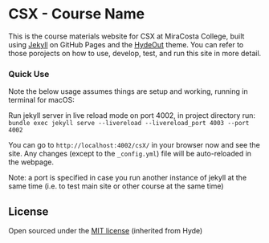 # CSX - Course Name

This is the course materials website for CSX at MiraCosta College, built using [Jekyll](http://jekyllrb.com/) on GitHub Pages and the [HydeOut](https://github.com/fongandrew/hydeout) theme. You can refer to those porojects on how to use, develop, test, and run this site in more detail.

### Quick Use

Note the below usage assumes things are setup and working, running in terminal for macOS:

Run jekyll server in live reload mode on port 4002, in project directory run:
`bundle exec jekyll serve --livereload --livereload_port 4003 --port 4002`

You can go to `http://localhost:4002/csX/` in your browser now and see the site. Any changes (except to the `_config.yml`) file will be auto-reloaded in the webpage.

Note: a port is specified in case you run another instance of jekyll at the same time (i.e. to test main site or other course at the same time)

## License

Open sourced under the [MIT license](LICENSE.md) (inherited from Hyde)
